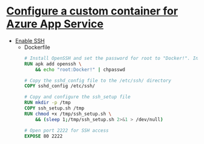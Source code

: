 # [Configure a custom container for Azure App Service](https://docs.microsoft.com/en-us/azure/app-service/configure-custom-container?pivots=container-linux)
- [Enable SSH](https://docs.microsoft.com/en-us/azure/app-service/configure-custom-container?pivots=container-linux#enable-ssh)
    - Dockerfile
        ```Dockerfile
        # Install OpenSSH and set the password for root to "Docker!". In this example, "apk add" is the install instruction for an Alpine Linux-based image.
        RUN apk add openssh \
            && echo "root:Docker!" | chpasswd

        # Copy the sshd_config file to the /etc/ssh/ directory
        COPY sshd_config /etc/ssh/

        # Copy and configure the ssh_setup file
        RUN mkdir -p /tmp
        COPY ssh_setup.sh /tmp
        RUN chmod +x /tmp/ssh_setup.sh \
            && (sleep 1;/tmp/ssh_setup.sh 2>&1 > /dev/null)

        # Open port 2222 for SSH access
        EXPOSE 80 2222
        ```